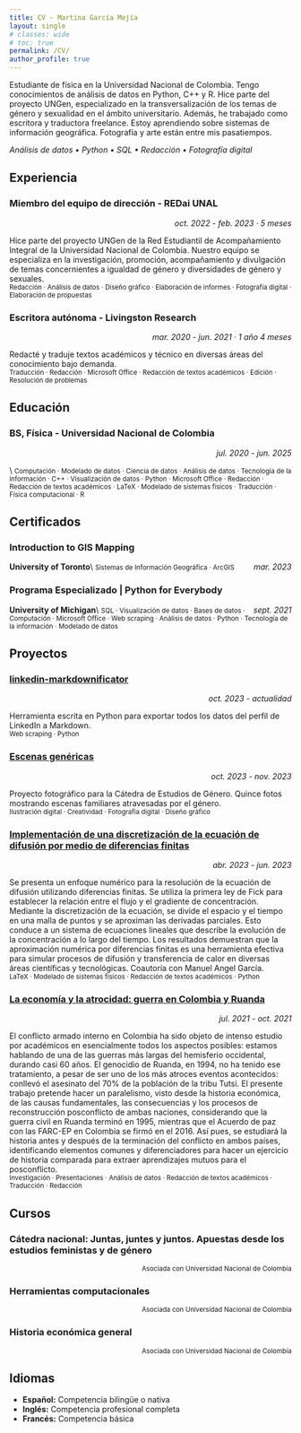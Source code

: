 ```yaml
---
title: CV - Martina García Mejía
layout: single
# classes: wide
# toc: true
permalink: /CV/
author_profile: true
---
```

Estudiante de física en la Universidad Nacional de Colombia. Tengo conocimientos de análisis de datos en Python, C++ y R. Hice parte del proyecto UNGen, especializado en la transversalización de los temas de género y sexualidad en el ámbito universitario. Además, he trabajado como escritora y traductora freelance. Estoy aprendiendo sobre sistemas de información geográfica. Fotografía y arte están entre mis pasatiempos.

*Análisis de datos • Python • SQL • Redacción • Fotografía digital*


## Experiencia
<h3>Miembro del equipo de dirección - REDai UNAL</h3>
<p align="right"><i>oct. 2022 - feb. 2023 · 5 meses</i></p>

Hice parte del proyecto UNGen de la Red Estudiantil de Acompañamiento Integral de la Universidad Nacional de Colombia. Nuestro equipo se especializa en la investigación, promoción, acompañamiento y divulgación de temas concernientes a igualdad de género y diversidades de género y sexuales.\
<small>Redacción · Análisis de datos · Diseño gráfico · Elaboración de informes · Fotografía digital · Elaboración de propuestas</small>

<h3>Escritora autónoma - Livingston Research</h3>
<p align="right"><i>mar. 2020 - jun. 2021 · 1 año 4 meses</i></p>

Redacté y traduje textos académicos y técnico en diversas áreas del conocimiento bajo demanda.\
<small>Traducción · Redacción · Microsoft Office · Redacción de textos académicos · Edición · Resolución de problemas</small>


## Educación
<h3>BS, Física - Universidad Nacional de Colombia</h3>
<p align="right"><i>jul. 2020 - jun. 2025</i></p>\
<small>Computación · Modelado de datos · Ciencia de datos · Análisis de datos · Tecnología de la información · C++ · Visualización de datos · Python · Microsoft Office · Redacción · Redacción de textos académicos · LaTeX · Modelado de sistemas físicos · Traducción · Física computacional · R</small>


## Certificados
### Introduction to GIS Mapping
<p> <span style="float:left;"><b>University of Toronto</b></span> <span style="float:right;"><i>mar. 2023</i></span> </p>\
<small>Sistemas de Información Geográfica · ArcGIS</small>

### Programa Especializado | Python for Everybody
<p> <span style="float:left;"><b>University of Michigan</b></span> <span style="float:right;"><i>sept. 2021</i></span> </p>\
<small>SQL · Visualización de datos · Bases de datos · Computación · Microsoft Office · Web scraping · Análisis de datos · Python · Tecnología de la información · Modelado de datos</small>


## Proyectos
### [linkedin-markdownificator](/portfolio/linkedin-markdownificator/)
<p align="right"><i>oct. 2023 - actualidad</i></p>

Herramienta escrita en Python para exportar todos los datos del perfil de LinkedIn a Markdown.\
<small>Web scraping · Python</small>

### [Escenas genéricas](https://www.behance.net/gallery/185544357/Escenas-genricas)
<p align="right"><i>oct. 2023 - nov. 2023</i></p>

Proyecto fotográfico para la Cátedra de Estudios de Género. Quince fotos mostrando escenas familiares atravesadas por el género.\
<small>Ilustración digital · Creatividad · Fotografía digital · Diseño gráfico</small>

### [Implementación de una discretización de la ecuación de difusión por medio de diferencias finitas](/portfolio/ecuacion-de-difusion/)
<p align="right"><i>abr. 2023 - jun. 2023</i></p>

Se presenta un enfoque numérico para la resolución de la ecuación de difusión utilizando diferencias finitas. Se utiliza la primera ley de Fick para establecer la relación entre el flujo y el gradiente de concentración. Mediante la discretización de la ecuación, se divide el espacio y el tiempo en una malla de puntos y se aproximan las derivadas parciales. Esto conduce a un sistema de ecuaciones lineales que describe la evolución de la concentración a lo largo del tiempo. Los resultados demuestran que la aproximación numérica por diferencias finitas es una herramienta efectiva para simular procesos de difusión y transferencia de calor en diversas áreas científicas y tecnológicas. Coautoría con Manuel Angel García.\
<small>LaTeX · Modelado de sistemas físicos · Redacción de textos académicos · Python</small>

### [La economía y la atrocidad: guerra en Colombia y Ruanda](/blog/economia-y-atrocidad/)
<p align="right"><i>jul. 2021 - oct. 2021</i></p>

El conflicto armado interno en Colombia ha sido objeto de intenso estudio por académicos en esencialmente todos los aspectos posibles: estamos hablando de una de las guerras más largas del hemisferio occidental, durando casi 60 años. El genocidio de Ruanda, en 1994, no ha tenido ese tratamiento, a pesar de ser uno de los más atroces eventos acontecidos: conllevó el asesinato del 70% de la población de la tribu Tutsi. El presente trabajo pretende hacer un paralelismo, visto desde la historia económica, de las causas fundamentales, las consecuencias y los procesos de reconstrucción posconflicto de ambas naciones, considerando que la guerra civil en Ruanda terminó en 1995, mientras que el Acuerdo de paz con las FARC-EP en Colombia se firmó en el 2016. Así pues, se estudiará la historia antes y después de la terminación del conflicto en ambos países, identificando elementos comunes y diferenciadores para hacer un ejercicio de historia comparada para extraer aprendizajes mutuos para el posconflicto.\
<small>Investigación · Presentaciones · Análisis de datos · Redacción de textos académicos · Traducción · Redacción</small>


## Cursos

### Cátedra nacional: Juntas, juntes y juntos. Apuestas desde los estudios feministas y de género
<p align="right"><small>Asociada con Universidad Nacional de Colombia</small></p>

### Herramientas computacionales
<p align="right"><small>Asociada con Universidad Nacional de Colombia</small></p>

### Historia económica general
<p align="right"><small>Asociada con Universidad Nacional de Colombia</small></p>


## Idiomas
- **Español:** Competencia bilingüe o nativa
- **Inglés:** Competencia profesional completa
- **Francés:** Competencia básica
